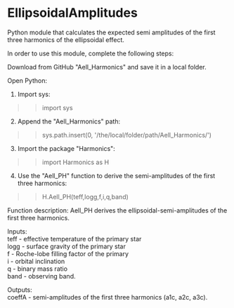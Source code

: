 # EllipsoidalAmplitudes

Python module that calculates the expected semi amplitudes of the first three harmonics of the ellipsoidal effect.

In order to use this module, complete the following steps:

Download from GitHub "Aell_Harmonics" and save it in a local folder.

Open Python:

1. Import sys:
>> import sys

2. Append the "Aell_Harmonics" path:
>> sys.path.insert(0, '/the/local/folder/path/Aell_Harmonics/')

3. Import the package "Harmonics":
>> import Harmonics as H

4. Use the "Aell_PH" function to derive the semi-amplitudes of the first three harmonics:
>> H.Aell_PH(teff,logg,f,i,q,band)  
  
  
Function description:
Aell_PH derives the ellipsoidal-semi-amplitudes of the first three harmonics.

Inputs:  
teff - effective temperature of the primary star  
logg - surface gravity of the primary star  
f - Roche-lobe filling factor of the primary  
i - orbital inclination  
q - binary mass ratio  
band - observing band.  

Outputs:  
coeffA - semi-amplitudes of the first three harmonics (a1c, a2c, a3c).




